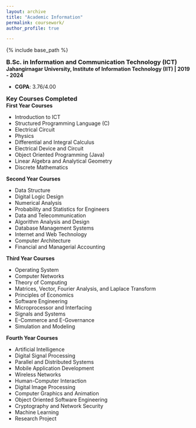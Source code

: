 ```yaml
---
layout: archive
title: "Academic Information"
permalink: coursework/
author_profile: true

---
```


<style type='text/css'>
h2, h3, h4, h5, h6 {margin: 0;}
.br {display: block; margin-bottom: 0em; margin: 0;} 
</style>

{% include base_path %}

### B.Sc. in Information and Communication Technology (ICT)
#### Jahangirnagar University, Institute of Information Technology (IIT) | 2019 - 2024
- **CGPA**: 3.76/4.00
<!-- - **[View Transcripts](https://your-link-to-transcripts.com)** -->

### Key Courses Completed

#### First Year Courses
- Introduction to ICT
- Structured Programming Language (C)
- Electrical Circuit
- Physics
- Differential and Integral Calculus
- Electrical Device and Circuit
- Object Oriented Programming (Java)
- Linear Algebra and Analytical Geometry
- Discrete Mathematics

#### Second Year Courses
- Data Structure
- Digital Logic Design
- Numerical Analysis
- Probability and Statistics for Engineers
- Data and Telecommunication
- Algorithm Analysis and Design
- Database Management Systems
- Internet and Web Technology
- Computer Architecture
- Financial and Managerial Accounting

#### Third Year Courses
- Operating System
- Computer Networks
- Theory of Computing
- Matrices, Vector, Fourier Analysis, and Laplace Transform
- Principles of Economics
- Software Engineering
- Microprocessor and Interfacing
- Signals and Systems
- E-Commerce and E-Governance
- Simulation and Modeling

#### Fourth Year Courses
- Artificial Intelligence
- Digital Signal Processing
- Parallel and Distributed Systems
- Mobile Application Development
- Wireless Networks
- Human-Computer Interaction
- Digital Image Processing
- Computer Graphics and Animation
- Object Oriented Software Engineering
- Cryptography and Network Security
- Machine Learning
- Research Project 

















<br/>